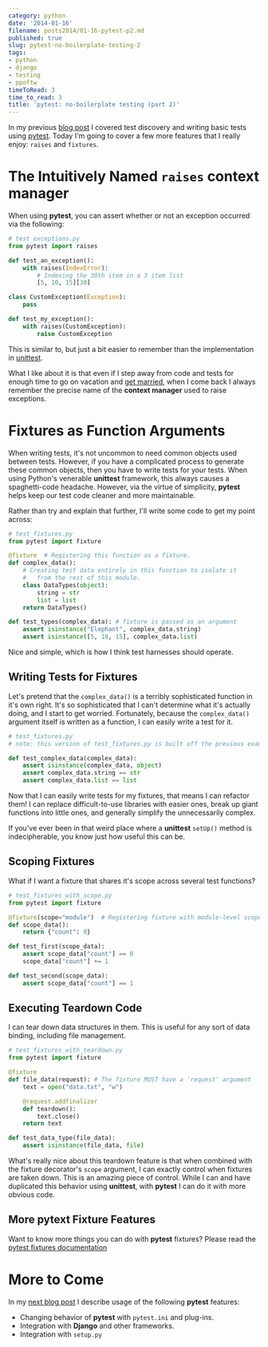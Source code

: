 ```yaml
---
category: python
date: '2014-01-16'
filename: posts2014/01-16-pytest-p2.md
published: true
slug: pytest-no-boilerplate-testing-2
tags:
- python
- django
- testing
- ppoftw
timeToRead: 3
time_to_read: 3
title: 'pytest: no-boilerplate testing (part 2)'
---
```


In my previous [blog
post](https://pydanny.com/pytest-no-boilerplate-testing.html) I covered
test discovery and writing basic tests using
[pytest](http://pytest.org/). Today I'm going to cover a few more
features that I really enjoy: `raises` and `fixtures`.

The Intuitively Named `raises` **context manager**
==================================================

When using **pytest**, you can assert whether or not an exception
occurred via the following:

``` python
# test_exceptions.py
from pytest import raises

def test_an_exception():
    with raises(IndexError):
        # Indexing the 30th item in a 3 item list
        [5, 10, 15][30]

class CustomException(Exception):
    pass

def test_my_exception():
    with raises(CustomException):
        raise CustomException
```

This is similar to, but just a bit easier to remember than the
implementation in
[unittest](http://docs.python.org/2/library/unittest.html).

What I like about it is that even if I step away from code and tests for
enough time to go on vacation and [get
married](https://pydanny.com/i-married-audrey-roy.html), when I come
back I always remember the precise name of the **context manager** used
to raise exceptions.

Fixtures as Function Arguments
==============================

When writing tests, it's not uncommon to need common objects used
between tests. However, if you have a complicated process to generate
these common objects, then you have to write tests for your tests. When
using Python's venerable **unittest** framework, this always causes a
spaghetti-code headache. However, via the virtue of simplicity,
**pytest** helps keep our test code cleaner and more maintainable.

Rather than try and explain that further, I'll write some code to get
my point across:

``` python
# test_fixtures.py
from pytest import fixture

@fixture  # Registering this function as a fixture.
def complex_data():
    # Creating test data entirely in this function to isolate it
    #   from the rest of this module.
    class DataTypes(object):
        string = str
        list = list
    return DataTypes()

def test_types(complex_data): # fixture is passed as an argument
    assert isinstance("Elephant", complex_data.string)
    assert isinstance([5, 10, 15], complex_data.list)
```

Nice and simple, which is how I think test harnesses should operate.

Writing Tests for Fixtures
--------------------------

Let's pretend that the `complex_data()` is a terribly sophisticated
function in it's own right. It's so sophisticated that I can't
determine what it's actually doing, and I start to get worried.
Fortunately, because the `complex_data()` argument itself is written as
a function, I can easily write a test for it.

``` python
# test_fixtures.py
# note: this version of test_fixtures.py is built off the previous example

def test_complex_data(complex_data):
    assert isinstance(complex_data, object)
    assert complex_data.string == str
    assert complex_data.list == list
```

Now that I can easily write tests for my fixtures, that means I can
refactor them! I can replace difficult-to-use libraries with easier
ones, break up giant functions into little ones, and generally simplify
the unnecessarily complex.

If you've ever been in that weird place where a **unittest** `setUp()`
method is indecipherable, you know just how useful this can be.

Scoping Fixtures
----------------

What if I want a fixture that shares it's scope across several test
functions?

``` python
# test_fixtures_with_scope.py
from pytest import fixture

@fixture(scope="module")  # Registering fixture with module-level scope
def scope_data():
    return {"count": 0}

def test_first(scope_data):
    assert scope_data["count"] == 0
    scope_data["count"] += 1

def test_second(scope_data):
    assert scope_data["count"] == 1
```

Executing Teardown Code
-----------------------

I can tear down data structures in them. This is useful for any sort of
data binding, including file management.

``` python
# test_fixtures_with_teardown.py
from pytest import fixture

@fixture
def file_data(request): # The fixture MUST have a 'request' argument
    text = open("data.txt", "w")

    @request.addfinalizer
    def teardown():
        text.close()
    return text

def test_data_type(file_data):
    assert isinstance(file_data, file)
```

What's really nice about this teardown feature is that when combined
with the fixture decorator's `scope` argument, I can exactly control
when fixtures are taken down. This is an amazing piece of control. While
I can and have duplicated this behavior using **unittest**, with
**pytest** I can do it with more obvious code.

More **pytext** Fixture Features
--------------------------------

Want to know more things you can do with **pytest** fixtures? Please
read the [pytest fixtures
documentation](http://pytest.org/latest/fixture.html)

More to Come
============

In my [next blog
post](https://pydanny.com/pytest-no-boilerplate-testing-3.html) I
describe usage of the following **pytest** features:

-   Changing behavior of **pytest** with `pytest.ini` and plug-ins.
-   Integration with **Django** and other frameworks.
-   Integration with `setup.py`
